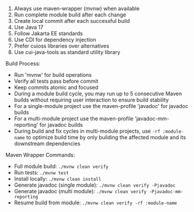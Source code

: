 1. Always use maven-wrapper (mvnw) when available
2. Run complete module build after each change
3. Create local commit after each successful build
4. Use Java 17
5. Follow Jakarta EE standards
6. Use CDI for dependency injection
7. Prefer cuioss libraries over alternatives
8. Use cui-java-tools as standard utility library

Build Process:
- Run 'mvnw' for build operations
- Verify all tests pass before commit
- Keep commits atomic and focused
- During a module build cycle, you may run up to 5 consecutive Maven builds without requiring user interaction to ensure build stability
- For a single-module project use the maven-profile 'javadoc' for javadoc builds
- For a multi-module project use the maven-profile 'javadoc-mm-reporting' for javadoc builds
- During build and fix cycles in multi-module projects, use `-rf :module-name` to optimize build time by only building the affected module and its downstream dependencies

Maven Wrapper Commands:
- Full module build: `./mvnw clean verify`
- Run tests: `./mvnw test`
- Install locally: `./mvnw clean install`
- Generate javadoc (single module): `./mvnw clean verify -Pjavadoc`
- Generate javadoc (multi module): `./mvnw clean verify -Pjavadoc-mm-reporting`
- Resume build from module: `./mvnw clean verify -rf :module-name`